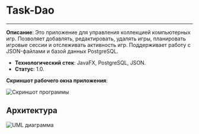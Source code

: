 # Task-Dao
----------------
**Описание**:   Это приложение для управления коллекцией компьютерных игр. Позволяет добавлять, редактировать, удалять игры, планировать игровые сессии и отслеживать активность игр. Поддерживает работу с JSON-файлами и базой данных PostgreSQL.
 - **Технологический стек**: JavaFX, PostgreSQL, JSON.
 - **Статус**:  1.0.

**Скриншот рабочего окна приложения**:

![Скриншот программы](https://github.com/user-attachments/assets/9a5f42bd-818a-4a5e-8228-863880011a4e)

## Архитектура
![UML диаграмма](https://github.com/user-attachments/assets/6402ddf9-336a-4fae-8d26-f75da5345c58)
